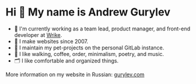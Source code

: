 # Hi 👋 My name is Andrew Gurylev

- 💼  I'm currently working as a team lead, product manager, and front-end developer at [Wrike](https://www.wrike.com/).
- 👴  I make websites since 2007.
- 🦾  I maintain my pet-projects on the personal GitLab instance.
- 🤩  I like walking, coffee, order, minimalism, poetry, and music.
- 🗂  I like comfortable and organized things.

More information on my website in Russian: [gurylev.com](https://gurylev.com/)
